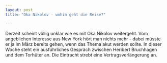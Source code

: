 ```yaml
---
layout: post
title: "Oka Nikolov - wohin geht die Reise?"

---
```


Derzeit scheint völlig unklar wie es mit Oka Nikolov weitergeht. Vom angeblichen Interesse aus New York hört man nichts mehr - dabei müsste er ja im März bereits gehen, wenn das Thema akut werden sollte. In dieser Woche steht ein ausführliches Gespräch zwischen Heribert Bruchhagen und dem Torhüter an. Die Eintracht strebt eine Vertragsverlängerung an.


